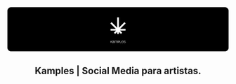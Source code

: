 <div align="center">
  <img src="assets/kamples_banner.png" alt="Kamples Logo"
</div>

## Kamples | Social Media para artistas.


